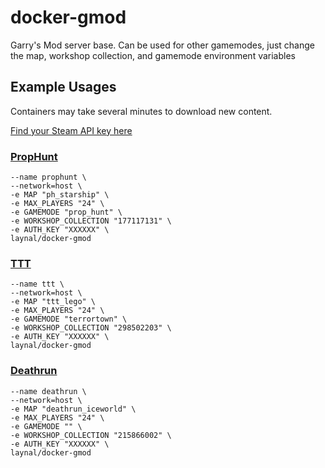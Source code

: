 # docker-gmod
Garry's Mod server base. Can be used for other gamemodes, just change the map, workshop collection, and gamemode environment variables

## Example Usages
Containers may take several minutes to download new content.

[Find your Steam API key here](https://steamcommunity.com/dev/apikey)

### [PropHunt](https://steamcommunity.com/sharedfiles/filedetails/?id=177117131)
```docker run -d \
--name prophunt \
--network=host \
-e MAP "ph_starship" \
-e MAX_PLAYERS "24" \
-e GAMEMODE "prop_hunt" \
-e WORKSHOP_COLLECTION "177117131" \
-e AUTH_KEY "XXXXXX" \
laynal/docker-gmod
```

### [TTT](https://steamcommunity.com/sharedfiles/filedetails/?id=298502203)
```docker run -d \
--name ttt \
--network=host \
-e MAP "ttt_lego" \
-e MAX_PLAYERS "24" \
-e GAMEMODE "terrortown" \
-e WORKSHOP_COLLECTION "298502203" \
-e AUTH_KEY "XXXXXX" \
laynal/docker-gmod
```

### [Deathrun](https://steamcommunity.com/sharedfiles/filedetails/?id=215866002)
```docker run -d \
--name deathrun \
--network=host \
-e MAP "deathrun_iceworld" \
-e MAX_PLAYERS "24" \
-e GAMEMODE "" \
-e WORKSHOP_COLLECTION "215866002" \
-e AUTH_KEY "XXXXXX" \
laynal/docker-gmod
```
